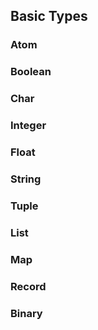## Basic Types

### Atom
### Boolean
### Char
### Integer
### Float
### String
### Tuple
### List
### Map
### Record
### Binary
